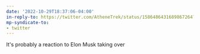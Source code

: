 ```yaml
---
date: '2022-10-29T18:37:06-04:00'
in-reply-to: https://twitter.com/AtheneTrek/status/1586486431689867264?t=6UA9N3XfL6xE1NetlLYYtw&s=19
mp-syndicate-to:
- twitter
---
```


It's probably a reaction to Elon Musk taking over